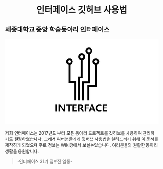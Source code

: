 <h1 align="center">인터페이스 깃허브 사용법</h1>


## 세종대학교 중앙 학술동아리 인터페이스

![ScreenShot](design/images/logo.jpg) 

저희 인터페이스는 2017년도 부터 모든 동아리 프로젝트를 깃허브를 사용하여 관리하기로 결정하였습니다. 그래서 여러분들에게 깃허브 사용법을 알려드리기 위해 이 문서를 제작하게 되었으며 주로 정보는 Wiki창에서 보실수있습니다. 여러분들의 원활한 동아리 생활을 응원합니다. 
>-인터페이스 31기 집부진 일동-
